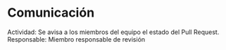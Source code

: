 # Comunicación

Actividad: Se avisa a los miembros del equipo el estado del Pull Request.
Responsable: Miembro responsable de revisión